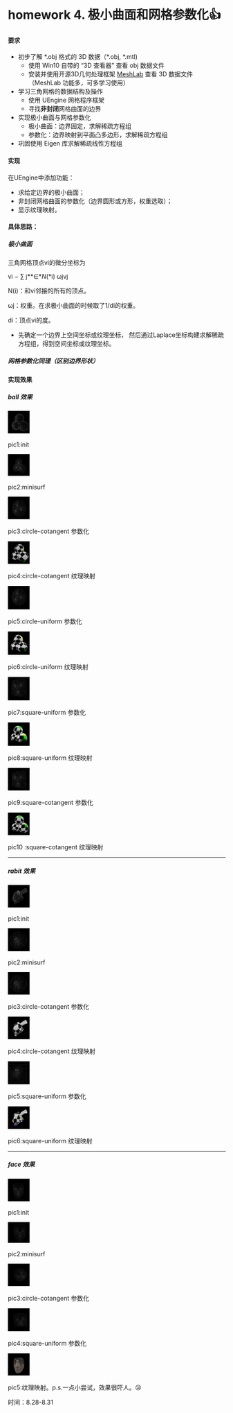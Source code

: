 # homework 4. 极小曲面和网格参数化👍

#### 要求

- 初步了解 \*.obj 格式的 3D 数据（\*.obj, \*.mtl)
  - 使用 Win10 自带的 “3D 查看器” 查看 obj 数据文件
  - 安装并使用开源3D几何处理框架 [MeshLab](http://www.meshlab.net) 查看 3D 数据文件 （MeshLab 功能多，可多学习使用）
- 学习三角网格的数据结构及操作
  - 使用 UEngine 网格程序框架
  - 寻找**非封闭**网格曲面的边界
- 实现极小曲面与网格参数化
  - 极小曲面：边界固定，求解稀疏方程组
  - 参数化：边界映射到平面凸多边形，求解稀疏方程组
- 巩固使用 Eigen 库求解稀疏线性方程组

#### 实现

在UEngine中添加功能：

- 求给定边界的极小曲面；
- 非封闭网格曲面的参数化（边界圆形或方形，权重选取）；
- 显示纹理映射。 

#### 具体思路：

##### 极小曲面 

三角网格顶点vi的微分坐标为

vi *−* ∑ j**∈**N*(*i) ωjvj

N(i)：和vi邻接的所有的顶点。

ωj：权重。在求极小曲面的时候取了1/di的权重。

di：顶点vi的度。

- 先确定一个边界上空间坐标或纹理坐标， 然后通过Laplace坐标构建求解稀疏方程组，得到空间坐标或纹理坐标。

##### 网格参数化同理（区别边界形状）

#### 实现效果

##### ball 效果

<img src="https://github.com/qjy-dhr/cg_learning/blob/main/4_MinSurfMeshPara/picture/ball/ball-3d.png" alt="ball-3d" width="10%" />

pic1:init

<img src="https://github.com/qjy-dhr/cg_learning/blob/main/4_MinSurfMeshPara/picture/ball/ball-surf.jpg" alt="ball-surf" width="10%" />

pic2:minisurf

<img src="https://github.com/qjy-dhr/cg_learning/blob/main/4_MinSurfMeshPara/picture/ball/cc-par.png" alt="cc-par" width="10%" />

pic3:circle-cotangent 参数化

<img src="https://github.com/qjy-dhr/cg_learning/blob/main/4_MinSurfMeshPara/picture/ball/cc-ball.png" alt="cc-ball" width="10%" />

pic4:circle-cotangent 纹理映射

<img src="https://github.com/qjy-dhr/cg_learning/blob/main/4_MinSurfMeshPara/picture/ball/cu-par.png" alt="cu-par" width="10%" />

pic5:circle-uniform 参数化

<img src="https://github.com/qjy-dhr/cg_learning/blob/main/4_MinSurfMeshPara/picture/ball/cu-ball.png" alt="cu-ball" width="10%" />

pic6:circle-uniform 纹理映射

<img src="https://github.com/qjy-dhr/cg_learning/blob/main/4_MinSurfMeshPara/picture/ball/sc-par.png" alt="sc-par" width="10%" />

pic7:square-uniform 参数化

<img src="https://github.com/qjy-dhr/cg_learning/blob/main/4_MinSurfMeshPara/picture/ball/sc-ball.png" alt="sc-ball" width="10%" />

pic8:square-uniform 纹理映射

<img src="https://github.com/qjy-dhr/cg_learning/blob/main/4_MinSurfMeshPara/picture/ball/su-par.png" alt="su-par" width="10%" />

pic9:square-cotangent 参数化

<img src="https://github.com/qjy-dhr/cg_learning/blob/main/4_MinSurfMeshPara/picture/ball/su-ball.png" alt="su-ball" width="10%" />

pic10 :square-cotangent 纹理映射

------

##### rabit 效果

<img src="https://github.com/qjy-dhr/cg_learning/blob/main/4_MinSurfMeshPara/picture/rabit/rabit-3d.png" alt="rabit-3d" width="10%" />

pic1:init

<img src="https://github.com/qjy-dhr/cg_learning/blob/main/4_MinSurfMeshPara/picture/rabit/cc-par-rabit.png" alt="rabit-surf" width="10%" />

pic2:minisurf

<img src="https://github.com/qjy-dhr/cg_learning/blob/main/4_MinSurfMeshPara/picture/rabit/cc-par-rabit.png" alt="cc-par-rabit" width="10%" />

pic3:circle-cotangent 参数化

<img src="https://github.com/qjy-dhr/cg_learning/blob/main/4_MinSurfMeshPara/picture/rabit/cc-rabit.png" alt="cc-rabit" width="10%" />

pic4:circle-cotangent 纹理映射

<img src="https://github.com/qjy-dhr/cg_learning/blob/main/4_MinSurfMeshPara/picture/rabit/su-par-rabit.png" alt="su-par-rabit" width="10%" />

pic5:square-uniform 参数化

<img src="https://github.com/qjy-dhr/cg_learning/blob/main/4_MinSurfMeshPara/picture/rabit/su-rabit.png" alt="su-rabit" width="10%" />

pic6:square-uniform 纹理映射

------

##### face 效果

<img src="https://github.com/qjy-dhr/cg_learning/blob/main/4_MinSurfMeshPara/picture/face/face-3d.png" alt="face-3d" width="10%" />

pic1:init

<img src="https://github.com/qjy-dhr/cg_learning/blob/main/4_MinSurfMeshPara/picture/face/face-surf.png" alt="face-surf" width="10%" />

pic2:minisurf

<img src="https://github.com/qjy-dhr/cg_learning/blob/main/4_MinSurfMeshPara/picture/face/cc-par-face.png" alt="cc-par-face" width="10%" />

pic3:circle-cotangent 参数化

<img src="https://github.com/qjy-dhr/cg_learning/blob/main/4_MinSurfMeshPara/picture/face/su-par-face.png" alt="su-par-face" width="10%" />

pic4:square-uniform 参数化

<img src="https://github.com/qjy-dhr/cg_learning/blob/main/4_MinSurfMeshPara/picture/face/face-par.png" alt="face-par" width="10%" />

pic5:纹理映射。p.s.一点小尝试，效果很吓人。😢

时间：8.28-8.31
